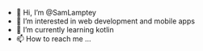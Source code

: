 - 👋 Hi, I’m @SamLamptey
- 👀 I’m interested in web development and mobile apps
- 🌱 I’m currently learning kotlin
- 📫 How to reach me ...

<!---
SamLamptey/SamLamptey is a ✨ special ✨ repository because its `README.md` (this file) appears on your GitHub profile.
You can click the Preview link to take a look at your changes.
--->
